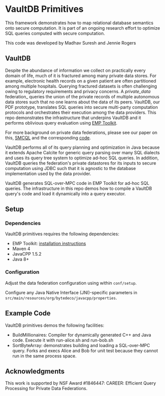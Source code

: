 # VaultDB Primitives
This framework demonstrates how to map relational database semantics onto secure computation.  It is part of an ongoing research effort to optimize SQL queries computed with secure computation.  

This code was developed by Madhav Suresh and Jennie Rogers

## VaultDB 

 Despite the abundance of information we collect on practically every domain of life, much of it is fractured among many private data stores. For example, electronic health records on a given patient are often partitioned among multiple hospitals. Querying fractured datasets is often challenging owing to regulatory requirements and privacy concerns. A _private_data_ federation_  queries the union of the private records of multiple autonomous data stores such that no one learns about the data of its peers. VaultDB, our PDF prototype, translates SQL queries into secure multi-party computation protocols and orchestrates their execution among the data providers.  This repo demonstrates the infrastructure that underpins VaultDB and it performs oblivious query evaluation using [EMP Toolkit](https://github.com/emp-toolkit).
 
 For more background on private data federations, please see our paper on this, [SMCQL](http://users.eecs.northwestern.edu/~jennie/pubs/smcql.pdf) and the corresponding [code](https://github.com/smcql/smcql).  


VaultDB performs all of its query planning and optimization in Java because it extends Apache Calcite for generic query parsing over many SQL dialects and uses its query tree system to optimize ad-hoc SQL queries.  In addition, VaultDB queries the federation's private datastores for its inputs to secure computation using JDBC such that it is agnostic to the database implementation used by the data provider.

VaultDB generates SQL-over-MPC code in EMP Toolkit for ad-hoc SQL queries.  The infrastructure in this repo demos how to compile a VaultDB query's code and load it dynamically into a query executor.

## Setup

### Dependencies

VaultDB primitives requires the following dependencies:
* EMP Toolkit: [installation instructions](https://github.com/emp-toolkit/emp-readme)
* Maven 4
* JavaCPP 1.5.2
* Java 8+
 
 ### Configuration
 
 Adjust the data federation configuration using within ```conf/setup```.   
 
 Configure any Java Native Interface (JNI)-specific parameters in  ```src/main/resources/org/bytedeco/javacpp/properties```.
 
 ## Example Code
 
VaultDB primitives demos the following facilities:
 * BuildMillionaires: Compiler for dynamically generated C++ and Java code.  Execute it with run-alice.sh and run-bob.sh
 * SortByteArray: demonstrates building and loading a SQL-over-MPC query.  Forks and execs Alice and Bob for unit test because they cannot run in the same process space.


## Acknowledgments 

This work is supported by NSF Award #1846447: CAREER: Efficient Query Processing for Private Data Federations.  
